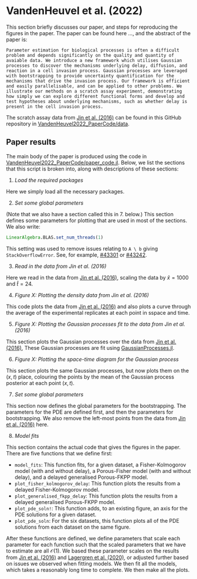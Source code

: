 # VandenHeuvel et al. (2022)

This section briefly discusses our paper, and steps for reproducing the figures in the paper. The paper 
can be found here ..., and the abstract of the paper is:

```
Parameter estimation for biological processes is often a difficult problem and depends significantly on the quality and quantity of avaiable data. We introduce a new framework which utilises Gaussian processes to discover the mechanisms underlying delay, diffusion, and reaction in a cell invasion process. Gaussian processes are leveraged with bootstrapping to provide uncertainty quantification for the mechanisms that drive the invasion process. Our framework is efficient and easily parallelisable, and can be applied to other problems. We illustrate our methods on a scratch assay experiment, demonstrating how simply we can explore different functional forms and develop and test hypotheses about underlying mechanisms, such as whether delay is present in the cell invasion process.
```

The scratch assay data from [Jin et al. (2016)](https://doi.org/10.1016/j.jtbi.2015.10.040) can be found in this GitHub repository in [VandenHeuvel2022_PaperCode/data](https://github.com/DanielVandH/EquationLearning.jl/blob/main/VandenHeuvel2022_PaperCode/data).

## Paper results

The main body of the paper is produced using the code in [VandenHeuvel2022_PaperCode/paper_code.jl](https://github.com/DanielVandH/EquationLearning.jl/blob/5466b87ae7ed3d3d171123ddf3d595d881538490/VandenHeuvel2022_PaperCode/paper_code.jl). Below, we list the sections that this script is broken into, along with descriptions of these sections:

1. *Load the required packages*

Here we simply load all the necessary packages.

2. *Set some global parameters* 

(Note that we also have a section called this in 7. below.) This section defines some parameters for plotting that are used in most of the sections. We also write:

```julia
LinearAlgebra.BLAS.set_num_threads(1)
```

This setting was used to remove issues relating to `A \ b` giving `StackOverflowError`. See, for example, [#43301](https://github.com/JuliaLang/julia/issues/43301) or [#43242](https://github.com/JuliaLang/julia/issues/43242).

3. *Read in the data from Jin et al. (2016)*

Here we read in the data from [Jin et al. (2016)](https://doi.org/10.1016/j.jtbi.2015.10.040), scaling the data by $\hat x = 1000$ and $\hat t = 24$.

4. *Figure X: Plotting the density data from Jin et al. (2016)*

This code plots the data from [Jin et al. (2016)](https://doi.org/10.1016/j.jtbi.2015.10.040) and also plots a curve through the average of the experimental replicates at each point in sspace and time.

5. *Figure X: Plotting the Gaussian processes fit to the data from Jin et al. (2016)*

This section plots the Gaussian processes over the data from [Jin et al. (2016)](https://doi.org/10.1016/j.jtbi.2015.10.040), These Gaussian processes are fit using [GaussianProcesses.jl](https://github.com/STOR-i/GaussianProcesses.jl).

6. *Figure X: Plotting the space-time diagram for the Gaussian process*

This section plots the same Gaussian processes, but now plots them on the $(x, t)$ place, colouring the points by the mean of the Gaussian process posterior at each point $(x, t)$.

7. *Set some global parameters* 

This section now defines the global parameters for the bootstrapping. The parameters for the PDE are defined first, and then the parameters for bootstrapping. We also remove the left-most points from the data from [Jin et al. (2016)](https://doi.org/10.1016/j.jtbi.2015.10.040) here.

8. *Model fits*

This section contains the actual code that gives the figures in the paper. There are five functions that we define first:

- `model_fits`: This function fits, for a given dataset, a Fisher-Kolmogorov model (with and without delay), a Porous-Fisher model (with and without delay), and a delayed generalised Porous-FKPP model.
- `plot_fisher_kolmogorov_delay`: This function plots the results from a delayed Fisher-Kolmogorov model.
- `plot_generalised_fkpp_delay`: This function plots the results from a delayed generalised Porous-FKPP model.
- `plot_pde_soln!`: This function adds, to an existing figure, an axis for the PDE solutions for a given dataset.
- `plot_pde_soln`: For the six datasets, this function plots all of the PDE solutions from each dataset on the same figure.

After these functions are defined, we define parameters that scale each parameter for each function such that the scaled parameters that we have to estimate are all $\mathcal O(1)$. We based these parameter scales on the results from [Jin et al. (2016)](https://doi.org/10.1016/j.jtbi.2015.10.040) and [Lagergren et al. (2020)](https://doi.org/10.1371/journal.pcbi.1008462), or adjusted further based on issues we observed when fitting models. We then fit all the models, which takes a reasonably long time to complete. We then make all the plots.